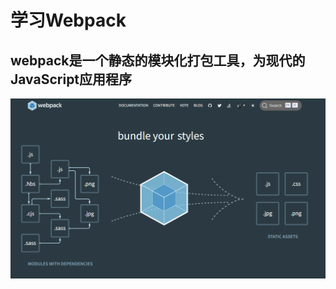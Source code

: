 # 学习Webpack
## webpack是一个静态的模块化打包工具，为现代的JavaScript应用程序
![图 1](images/README/IMG_20220922-111448025.png)

[webpack官网]: https://webpack.js.org/

